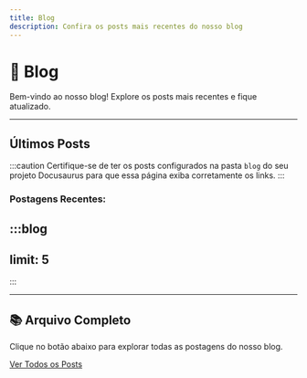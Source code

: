 ```yaml
---
title: Blog
description: Confira os posts mais recentes do nosso blog
---
```


# 📘 Blog

Bem-vindo ao nosso blog! Explore os posts mais recentes e fique atualizado.

---

## Últimos Posts

:::caution
Certifique-se de ter os posts configurados na pasta `blog` do seu projeto Docusaurus para que essa página exiba corretamente os links.
:::

### Postagens Recentes:

:::blog
---
limit: 5
---
:::

---

## 📚 Arquivo Completo

Clique no botão abaixo para explorar todas as postagens do nosso blog.

[Ver Todos os Posts](../blog)
